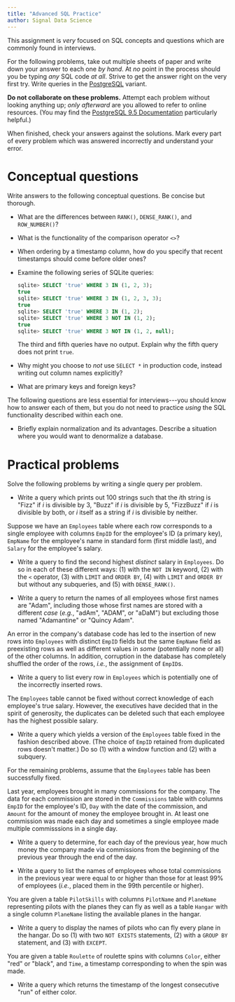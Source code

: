 ```yaml
---
title: "Advanced SQL Practice"
author: Signal Data Science
---
```


This assignment is *very* focused on SQL concepts and questions which are commonly found in interviews.

For the following problems, take out multiple sheets of paper and write down your answer to each one *by hand*. At *no* point in the process should you be typing *any* SQL code *at all*. Strive to get the answer right on the very first try. Write queries in the [PostgreSQL](https://en.wikipedia.org/wiki/PostgreSQL) variant.

**Do not collaborate on these problems.** Attempt each problem without looking anything up; *only afterward* are you allowed to refer to online resources. (You may find the [PostgreSQL 9.5 Documentation](https://www.postgresql.org/docs/9.5/static/index.html) particularly helpful.)

When finished, check your answers against the solutions. Mark every part of every problem which was answered incorrectly and understand your error.

Conceptual questions
====================

Write answers to the following conceptual questions. Be concise but thorough.

* What are the differences between `RANK()`, `DENSE_RANK()`, and `ROW_NUMBER()`?

* What is the functionality of the comparison operator `<>`?

* When ordering by a timestamp column, how do you specify that recent timestamps should come before older ones?

* Examine the following series of SQLite queries:

	```sql
	sqlite> SELECT 'true' WHERE 3 IN (1, 2, 3);
	true
	sqlite> SELECT 'true' WHERE 3 IN (1, 2, 3, 3);
	true
	sqlite> SELECT 'true' WHERE 3 IN (1, 2);
	sqlite> SELECT 'true' WHERE 3 NOT IN (1, 2);
	true
	sqlite> SELECT 'true' WHERE 3 NOT IN (1, 2, null);
	```

	The third and fifth queries have no output. Explain why the fifth query does not print `true`.

* Why might you choose to *not* use `SELECT *` in production code, instead writing out column names explicitly?

* What are primary keys and foreign keys?

The following questions are less essential for interviews---you should know how to answer each of them, but you do not need to practice *using* the SQL functionality described within each one.

* Briefly explain normalization and its advantages. Describe a situation where you would want to denormalize a database.

Practical problems
==================

Solve the following problems by writing a single query per problem.

* Write a query which prints out 100 strings such that the $i$th string is "Fizz" if $i$ is divisible by 3, "Buzz" if $i$ is divisible by 5, "FizzBuzz" if $i$ is divisible by both, or $i$ itself as a string if $i$ is divisible by neither.

Suppose we have an `Employees` table where each row corresponds to a single employee with columns `EmpID` for the employee's ID (a primary key), `EmpName` for the employee's name in standard form (first middle last), and `Salary` for the employee's salary.

* Write a query to find the second highest *distinct* salary in `Employees`. Do so in each of these different ways: (1) with the `NOT IN` keyword, (2) with the `<` operator, (3) with `LIMIT` and `ORDER BY`, (4) with `LIMIT` and `ORDER BY` but without any subqueries, and (5) with `DENSE_RANK()`.

* Write a query to return the names of all employees whose first names are "Adam", including those whose first names are stored with a different *case* (*e.g.*, "adAm", "ADAM", or "aDaM") but excluding those named "Adamantine" or "Quincy Adam".

An error in the company's database code has led to the insertion of new rows into `Employees` with distinct `EmpID` fields but the same `EmpName` field as preexisting rows as well as different values in *some* (potentially none or all) of the other columns. In addition, corruption in the database has completely shuffled the order of the rows, *i.e.*, the assignment of `EmpID`s.

* Write a query to list every row in `Employees` which is potentially one of the incorrectly inserted rows.

The `Employees` table cannot be fixed without correct knowledge of each employee's true salary. However, the executives have decided that in the spirit of generosity, the duplicates can be deleted such that each employee has the highest possible salary.

* Write a query which yields a version of the `Employees` table fixed in the fashion described above. (The choice of `EmpID` retained from duplicated rows doesn't matter.) Do so (1) with a window function and (2) with a subquery.

For the remaining problems, assume that the `Employees` table has been successfully fixed.

Last year, employees brought in many commissions for the company. The data for each commission are stored in the `Commissions` table with columns `EmpID` for the employee's ID, `Day` with the date of the commission, and `Amount` for the amount of money the employee brought in. At least one commission was made each day and sometimes a single employee made multiple commisssions in a single day.

* Write a query to determine, for each day of the previous year, how much money the company made via commissions from the beginning of the previous year through the end of the day.

* Write a query to list the names of employees whose total commissions in the previous year were equal to or higher than those for at least 99% of employees (*i.e.*, placed them in the 99th percentile or higher).

You are given a table `PilotSkills` with columns `PilotName` and `PlaneName` representing pilots with the planes they can fly as well as a table `Hangar` with a single column `PlaneName` listing the available planes in the hangar.

* Write a query to display the names of pilots who can fly every plane in the hangar. Do so (1) with two `NOT EXISTS` statements, (2) with a `GROUP BY` statement, and (3) with `EXCEPT`.

You are given a table `Roulette` of roulette spins with columns `Color`, either "red" or "black", and `Time`, a timestamp corresponding to when the spin was made.

* Write a query which returns the timestamp of the longest consecutive "run" of either color.